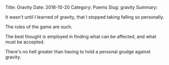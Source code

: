 Title: Gravity
Date: 2018-10-20
Category: Poems
Slug: gravity
Summary: 

<div class="post-poem">
It wasn't until 
I learned of gravity,
that I stopped taking
falling 
so personally.

The rules 
of the game
are such.

The best thought
is employed 
in finding 
what can be affected,
and
what must be accepted.

There's no hell
greater than 
having to hold
a personal grudge
against gravity.
</div>
